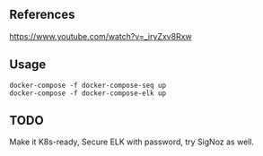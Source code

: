 ## References
https://www.youtube.com/watch?v=_iryZxv8Rxw
## Usage
```shell
docker-compose -f docker-compose-seq up
docker-compose -f docker-compose-elk up
```
## TODO
Make it K8s-ready, Secure ELK with password, try SigNoz as well.